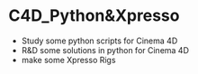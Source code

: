 # C4D_Python&Xpresso
* Study some python scripts for Cinema 4D
* R&D some solutions in python for Cinema 4D
* make some Xpresso Rigs
